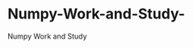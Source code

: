  # Numpy-Work-and-Study-
Numpy Work and Study 
                
                
                                  
                                                 
                                                                                              
                                   
                      
                                 
                        
                                   
                       
                  
                 
